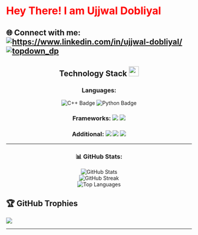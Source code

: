 <h1 style="color: red;"> Hey There! I am Ujjwal Dobliyal  </h1> 

## 🌐 Connect with me: <a href="https://linkedin.com/in/https://www.linkedin.com/in/ujjwal-dobliyal/" target="blank"><img align="center" src="https://img.shields.io/badge/LinkedIn-0077B5?style=for-the-badge&logo=linkedin&logoColor=white" alt="https://www.linkedin.com/in/ujjwal-dobliyal/"  /></a> <a href="https://www.leetcode.com/topdown_dp" target="blank"><img align="center" src="https://img.shields.io/badge/-LeetCode-FFA116?style=for-the-badge&logo=LeetCode&logoColor=black" alt="topdown_dp" /></a>

<h2 align="center">Technology Stack <img src = "https://media2.giphy.com/media/QssGEmpkyEOhBCb7e1/giphy.gif?cid=ecf05e47a0n3gi1bfqntqmob8g9aid1oyj2wr3ds3mg700bl&rid=giphy.gif" width=27px> </h2>

<h3 align="center">Languages:</h3>
<div align="center">
  <img src="https://img.shields.io/badge/c++-%2300599C.svg?style=for-the-badge&logo=c%2B%2B&logoColor=white" alt="C++ Badge" />
  <img src="https://img.shields.io/badge/python-3670A0?style=for-the-badge&logo=python&logoColor=ffdd54" alt="Python Badge" />
</div>


<h3 align="center">Frameworks:
 <img src="https://img.shields.io/badge/-TailwindCSS-39a9bf?style=flat-round&logo=tailwindcss&logoColor=white"/>
 <img src="https://img.shields.io/badge/-Bootstrap-5f3596?style=flat-round&logo=bootstrap&logoColor=white"/>
 </h3>
 
<h3 align="center">Additional:
 <img src="https://img.shields.io/badge/-HTML-E34F26?style=flat-round&logo=html5&logoColor=white"/>
 <img src="https://img.shields.io/badge/-CSS-1572B6?style=flat-round&logo=css3"/>
 <img src="https://img.shields.io/badge/Git/Github-8c1b50?style=flat-round&logo=git&logoColor=white"/>
</h3>
<hr/>
<h3 align="center">
   📊 GitHub Stats:
</h3>
<div align="center">
  <img src="https://github-readme-stats.vercel.app/api?username=45Aditya&theme=react&hide_border=false&include_all_commits=false&count_private=true" alt="GitHub Stats" /><br/>
</div>

<div align="center">
  <img src="https://github-readme-streak-stats.herokuapp.com/?user=45Aditya&theme=react&hide_border=false" alt="GitHub Streak" /><br/>
</div>

<div align="center">
  <img src="https://github-readme-stats.vercel.app/api/top-langs/?username=45Aditya&theme=react&hide_border=false&include_all_commits=false&count_private=true&layout=compact" alt="Top Languages" />
</div>


## 🏆 GitHub Trophies
![](https://github-profile-trophy.vercel.app/?username=45Aditya&theme=radical&no-frame=false&no-bg=true&margin-w=4)

---


<!-- Proudly created with GPRM ( https://gprm.itsvg.in ) -->




